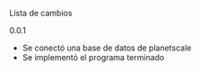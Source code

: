 Lista de cambios 

0.0.1
- Se conectó una base de datos de planetscale
- Se implementó el programa terminado
